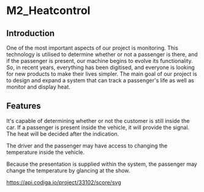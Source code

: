 # M2_Heatcontrol

## Introduction
One of the most important aspects of our project is monitoring. This technology is utilised to determine whether or not a passenger is there, and if the passenger is present, our machine begins to evolve its functionality. So, in recent years, everything has been digitised, and everyone is looking for new products to make their lives simpler. The main goal of our project is to design and expand a system that can track a passenger's life as well as monitor and display heat.
##	Features

It's capable of determining whether or not the customer is still inside the car.
If a passenger is present inside the vehicle, it will provide the signal.
The heat will be decided after the indication.

The driver and the passenger may have access to changing the temperature inside the vehicle.

Because the presentation is supplied within the system, the passenger may change the temperature by glancing at the show. 

https://api.codiga.io/project/33102/score/svg
